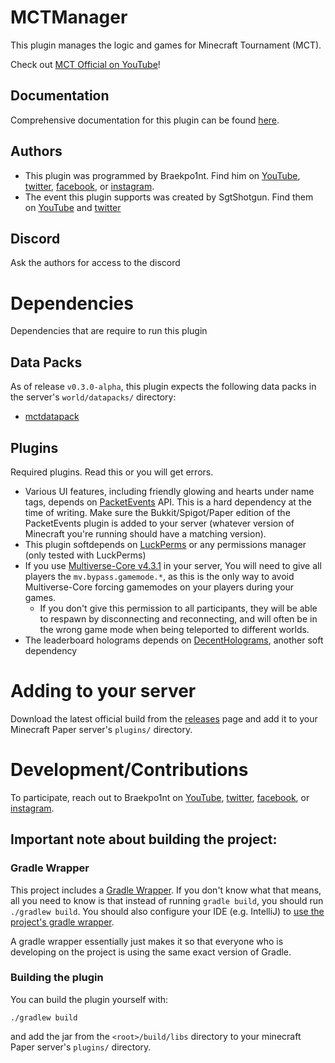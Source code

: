# MCTManager

This plugin manages the logic and games for Minecraft Tournament (MCT). 

Check out [MCT Official on YouTube](https://www.youtube.com/channel/UCDHWFMl0D8vREh7aKzJjzow)!

## Documentation
Comprehensive documentation for this plugin can be found [here](https://braekpo1nt.github.io/mctmanager-docs/).

## Authors
- This plugin was programmed by Braekpo1nt. Find him on [YouTube](https://www.youtube.com/@braekpo1nt), [twitter](https://twitter.com/braekpo1nt), [facebook](https://www.facebook.com/Braekpo1nt/), or [instagram](https://www.instagram.com/braekpo1nt/).
- The event this plugin supports was created by SgtShotgun. Find them on [YouTube](https://www.youtube.com/@SgtShotgun) and [twitter](https://twitter.com/SgtShotgun1) 

## Discord
Ask the authors for access to the discord

# Dependencies
Dependencies that are require to run this plugin

## Data Packs
As of release `v0.3.0-alpha`, this plugin expects the following data packs in the server's `world/datapacks/` directory:
- [mctdatapack](https://github.com/Braekpo1nt/mctdatapack)

## Plugins
Required plugins. Read this or you will get errors. 

- Various UI features, including friendly glowing and hearts under name tags, depends on [PacketEvents](https://github.com/retrooper/packetevents) API. This is a hard dependency at the time of writing. Make sure the Bukkit/Spigot/Paper edition of the PacketEvents plugin is added to your server (whatever version of Minecraft you're running should have a matching version).
- This plugin softdepends on [LuckPerms](https://www.spigotmc.org/resources/luckperms.28140/) or any permissions manager (only tested with LuckPerms)
- If you use [Multiverse-Core v4.3.1](https://github.com/Multiverse/Multiverse-Core/releases/tag/v4.3.1) in your server, You will need to give all players the `mv.bypass.gamemode.*`, as this is the only way to avoid Multiverse-Core forcing gamemodes on your players during your games. 
  - If you don't give this permission to all participants, they will be able to respawn by disconnecting and reconnecting, and will often be in the wrong game mode when being teleported to different worlds. 
- The leaderboard holograms depends on [DecentHolograms](https://www.spigotmc.org/resources/decentholograms-1-8-1-21-1-papi-support-no-dependencies.96927/), another soft dependency

# Adding to your server
Download the latest official build from the [releases](https://github.com/Braekpo1nt/MCTManager/releases) page and add it to your Minecraft Paper server's `plugins/` directory.

# Development/Contributions

To participate, reach out to Braekpo1nt on [YouTube](https://www.youtube.com/@braekpo1nt), [twitter](https://twitter.com/braekpo1nt), [facebook](https://www.facebook.com/Braekpo1nt/), or [instagram](https://www.instagram.com/braekpo1nt/).

## **Important note about building the project:**

### Gradle Wrapper
This project includes a [Gradle Wrapper](https://docs.gradle.org/current/userguide/gradle_wrapper.html). If you don't know what that means, all you need to know is that instead of running `gradle build`, you should run `./gradlew build`. You should also configure your IDE (e.g. IntelliJ) to [use the project's gradle wrapper](https://www.jetbrains.com/idea/guide/tutorials/working-with-gradle/gradle-wrapper/). 

A gradle wrapper essentially just makes it so that everyone who is developing on the project is using the same exact version of Gradle. 

### Building the plugin
You can build the plugin yourself with:

```
./gradlew build
```

and add the jar from the `<root>/build/libs` directory to your minecraft Paper server's `plugins/` directory. 




